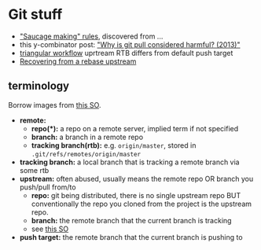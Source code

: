 # Git stuff

- ["Saucage making" rules](http://sethrobertson.github.io/GitBestPractices/#sausage), discovered from ...
- this y-combinator post: ["Why is git pull considered harmful? (2013)"](https://news.ycombinator.com/item?id=7385087)
- [triangular workflow](https://www.git-scm.com/docs/gitrevisions#Documentation/gitrevisions.txt-emltbranchnamegtpushemegemmasterpushemempushem)
  uprtream RTB differs from default push target
- [Recovering from a rebase upstream](https://git-scm.com/docs/git-rebase#_recovering_from_upstream_rebase)

## terminology

Borrow images from [this SO](https://stackoverflow.com/a/49755270/548792).

- **remote:**
  - **repo(*):** a repo on a remote server, implied  term if not specified
  - **branch:** a branch in a remote repo
  - **tracking branch(rtb):** e.g. `origin/master`, stored in `.git/refs/remotes/origin/master`
- **tracking branch:** a local branch that is tracking a remote branch via some rtb
- **upstream:** often abused, usually means the remote repo OR branch you push/pull from/to
  - **repo:** git being distributed, there is no single upstream repo BUT conventionally
    the repo you cloned from the project is the upstream repo.
  - **branch:** the remote branch that the current branch is tracking
  - see [this SO](https://stackoverflow.com/questions/2739376/definition-of-downstream-and-upstream/6244487#6244487)
- **push target:** the remote branch that the current branch is pushing to
